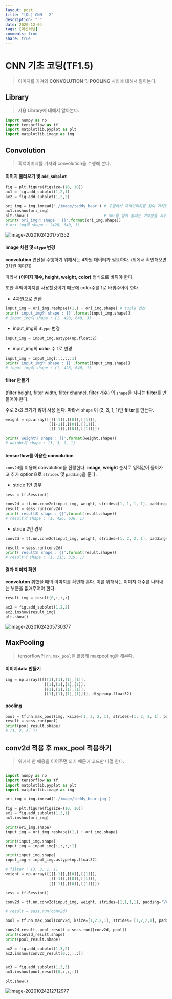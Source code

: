 ```yaml
---
layout: post
title: "[DL] CNN - 2"
description: " "
date: 2020-12-04
tags: [머신러닝]
comments: true
share: true
---
```



# CNN 기초 코딩(TF1.5)

> 이미지를 가져와 **CONVOLUTION** 및 **POOLING** 처리에 대해서 알아본다.



## Library

> 사용 Library에 대해서 알아본다.

```PYTHON
import numpy as np
import tensorflow as tf
import matplotlib.pyplot as plt
import matplotlib.image as img
```



## Convolution

> 흑백이미지를 가져와 convolution을 수행해 본다.



#### 이미지 불러오기 및 `add_subplot` 

```python
fig = plt.figure(figsize=(10, 10))
ax1 = fig.add_subplot(1,2,1)
ax2 = fig.add_subplot(1,2,2)

ori_img = img.imread('./image/teddy_bear') # 구글에서 흑백이미지를 찾아 가져왔다.
ax1.imshow(ori_img)
plt.show()                                 # ax2를 함께 볼때는 이부분을 지우고 마지막으로 옮긴다. 
print('ori_img의 shape : {}'.format(ori_img.shape)) 
# ori_img의 shape : (428, 640, 3)
```

![image-20201024201751352](https://github.com/colinch4/colinch4.github.io/blob/master/_posts/2020/ML/markdown-images/image-20201024201751352.png?raw=true)



#### image 차원 및 `dtype` 변경

**convolution** 연산을 수행하기 위해서는 4차원 데이터가 필요하다. (위에서 확인해보면 3차원 이미지)

  따라서 **(이미지 개수, height, weight, color)** 형식으로 바꿔야 한다. 

  또한 흑백이미지를 사용할것이기 때문에 color수를 1로 바꿔주어야 한다.

* 4차원으로 변환

```python
input_img = ori_img.reshpae((1,) + ori_img.shape) # tuple 연산
print('input_img의 shape : {}'.format(input_img.shape)) 
# input_img의 shape : (1, 428, 640, 3)
```

* input_img의  `dtype` 변경

```python
input_img = input_img.astype(np.float32)
```

* input_img의 **color** 수  1로 변경

```python
input_img = input_img[:,:,:,:1]
print('input_img의 shape : {}'.format(input_img.shape)) 
# input_img의 shape : (1, 428, 640, 1)
```



#### filter 만들기

(filter height, filter width, filter channel, filter 개수) 의 `shape`을 지니는 **filter**를 만들어야 한다.

주로 3x3 크기가 많이 사용 된다. 따라서 `shape` 이 (3, 3, 1, 1)인 **filter**를 만든다.

```python
weight = np.array([[[[-1]],[[0]],[[1]]],
                   [[[-1]],[[0]],[[1]]],
                   [[[-1]],[[0]],[[1]]]])

print('weight의 shape : {}'.format(weight.shape)) 
# weight의 shape : (3, 3, 1, 1)
```



#### tensorflow를 이용한 convolution

`conv2d`를 이용해 convolution을 진행한다. **image**, **weight** 순서로 입력값이 들어가고 추가 option으로 `strides` 및 `padding`을 준다.

* stride 1인 경우

```python
sess = tf.Session()

conv2d = tf.nn.conv2d(input_img, weight, strides=[1, 1, 1, 1], padding='VALID')
result = sess.run(conv2d)
print('result의 shape : {}'.format(result.shape))
# result의 shape : (1, 426, 638, 1)
```

* stride 2인 경우

```python
conv2d = tf.nn.conv2d(input_img, weight, strides=[1, 2, 2, 1], padding='VALID')

result = sess.run(conv2d)
print('result의 shape : {}'.format(result.shape))
# result의 shape : (1, 213, 319, 1)
```



#### 결과 이미지 확인

**convoluton** 취했을 때의 이미지를 확인해 본다. 이를 위해서는 이미지 개수를 나타내는 부분을 없애주어야 한다.

```python
result_img = result[0,:,:,:]

ax2 = fig.add_subplot(1,2,2)
ax2.imshow(result_img)
plt.show()
```

![image-20201024205730377](https://github.com/colinch4/colinch4.github.io/blob/master/_posts/2020/ML/markdown-images/image-20201024205730377.png?raw=true)



## MaxPooling

> tensorflow의 `nn.max_pool`을 활용해 maxpooling을 해본다.



#### 이미지data 만들기

```python
img = np.array([[[[1],[1],[1],[1]],
                 [[1],[1],[1],[1]],
                 [[1],[1],[1],[1]],
                 [[1],[1],[1],[1]]]], dtype=np.float32)
```



#### pooling

```python
pool = tf.nn.max_pool(img, ksize=[1, 2, 2, 1], strides=[1, 2, 2, 1], padding='VALID')
result = sess.run(pool)
print(pool_result.shape)
# (1, 2, 2, 1)
```





## conv2d 적용 후 max_pool 적용하기

> 위에서 한 애용을 이어주면 되기 때문에 코드만 나열 한다.

```python

import numpy as np
import tensorflow as tf
import matplotlib.pyplot as plt
import matplotlib.image as img

ori_img = img.imread('./image/teddy_bear.jpg')

fig = plt.figure(figsize=(10, 10))
ax1 = fig.add_subplot(1,3,1)
ax1.imshow(ori_img)    

print(ori_img.shape)
input_img = ori_img.reshape((1,) + ori_img.shape)

print(input_img.shape)
input_img = input_img[:,:,:,:1] 

print(input_img.shape)
input_img = input_img.astype(np.float32)

# filter : (3, 3, 1, 1)
weight = np.array([[[[-1]],[[0]],[[1]]],
                   [[[-1]],[[0]],[[1]]],
                   [[[-1]],[[0]],[[1]]]])

sess = tf.Session()

conv2d = tf.nn.conv2d(input_img, weight, strides=[1,1,1,1], padding='VALID')

# result = sess.run(conv2d)

pool = tf.nn.max_pool(conv2d, ksize=[1,2,2,1], strides= [1,2,2,1], padding='VALID')

conv2d_result, pool_result = sess.run([conv2d, pool])
print(conv2d_result.shape)
print(pool_result.shape)

ax2 = fig.add_subplot(1,3,2)
ax2.imshow(conv2d_result[0,:,:,:])


ax3 = fig.add_subplot(1,3,3)
ax3.imshow(pool_result[0,:,:,:])

plt.show()
```

![image-20201024212712977](https://github.com/colinch4/colinch4.github.io/blob/master/_posts/2020/ML/markdown-images/image-20201024212712977.png?raw=true)